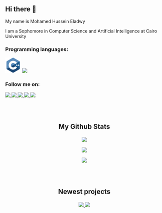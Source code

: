 ## Hi there 👋
My name is Mohamed Hussein Eladwy

I am a Sophomore in Computer Science and Artificial Intelligence at Cairo University

<!--
**moheladwy/moheladwy** is a ✨ _special_ ✨ repository because its `README.md` (this file) appears on your GitHub profile.

Here are some ideas to get you started:

- 🔭 I’m currently working on ...
- 🌱 I’m currently learning ...
- 👯 I’m looking to collaborate on ...
- 🤔 I’m looking for help with ...
- 💬 Ask me about ...
- 📫 How to reach me: ...
- 😄 Pronouns: ...
- ⚡ Fun fact: ...
-->

### Programming languages:

<p>
<img height="50" src="https://raw.githubusercontent.com/github/explore/80688e429a7d4ef2fca1e82350fe8e3517d3494d/topics/cpp/cpp.png">
<img height="50" src="https://user-images.githubusercontent.com/101745968/178999780-091c7c40-e016-4825-bc88-1657786ef85f.png">
</p>

### Follow me on:
<p>
<a href="https://www.linkedin.com/in/mohamedhusseineladwy/">
<img height="50" src="https://user-images.githubusercontent.com/101745968/179001975-07bf6017-536a-4ed6-8094-ebfcb3de5df7.png">
</a> 

<a href="https://www.facebook.com/mohamed.h.eladwy/">
<img height="50" src="https://user-images.githubusercontent.com/101745968/179002044-763b6a85-1a13-4b63-9e29-247c8d94d02c.png">
</a> 

<a href="https://t.me/Mohamed1eladwy">
<img height="50" src="https://user-images.githubusercontent.com/101745968/179003173-7fe1e030-e834-441c-8293-dc618525ad6b.png">
</a> 

<a href="mailto:mohamed.h.eladwy@gmail.com">
<img height="50" src="https://user-images.githubusercontent.com/101745968/179003389-f90c49c2-c9b5-4ae4-b3a2-3edfe1ad7dd2.png">
</a> 

<a href="https://codeforces.com/profile/wolfwar">
<img height="50" src="https://user-images.githubusercontent.com/101745968/179003712-c6cac176-acd3-424f-bc51-b86e5a56ff4e.png">
</a> 
</p>
</br> </br>

## <p align="center">My Github Stats</p>

<p align="center">

<p align="center"><img align="inline" src="https://github-readme-stats.vercel.app/api/top-langs/?username=moheladwy&theme=vue-dark&layout=compact"/></p>

<p align="center"><img align="inline" src="https://github-readme-stats.vercel.app/api?username=moheladwy&theme=vue-dark&show_icons=true&locale=en"/></p>

<p align="center"><img src="http://github-readme-streak-stats.herokuapp.com?user=moheladwy&theme=vue-dark&date_format=j%20M%5B%20Y%5D"/></p>

</p>
</br> </br>

## <p align="center">Newest projects</p>
<p align="center">
  
<a href="https://github.com/moheladwy/Solutions_Codeforces_Problems">
<img src="https://github-readme-stats.vercel.app/api/pin/?username=moheladwy&repo=Solutions_Codeforces_Problems&theme=vue-dark">
</a>
<a href="https://github.com/moheladwy/LoginSystem">
<img src="https://github-readme-stats.vercel.app/api/pin/?username=moheladwy&repo=LoginSystem&theme=vue-dark">
</a>

</p>
